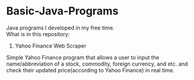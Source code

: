 # Basic-Java-Programs

Java programs I developed in my free time.  
What is in this repository:
1. Yahoo Finance Web Scraper

Simple Yahoo Finance program that allows a user to input the name/abbreviation of a stock, commodity, foreign currency, and etc. and check their updated price(according to Yahoo Finance) in real time.
